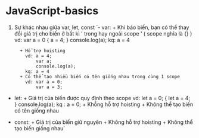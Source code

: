 # JavaScript-basics
1. Sự khác nhau giữa var, let, const 
  `- var: 
        + Khi báo biến, bạn có thể thay đổi giá trị cho biến ở bất kì ' trong hay ngoài scope ' ( scope nghĩa là {} )
           vd: var a = 0 
               {
                 a = 4;
               }
               console.log(a);
           kq: a = 4
           
         + Hỗ trợ hoisting
           vd: a = 4;
               var a;
               console.log(a);
           kq: a = 4  
         + Có thể tạo nhiều biến có tên giống nhau trong cùng 1 scope
           vd: var a = 0;
               var a = 3;
  - let: + Giá trị của biến được quy định theo scope
           vd: let a = 0;
               {
                let a = 4;
               }
               console.log(a);
           kq : a = 0;
         + Khỗng hỗ trợ hoisting
         + Không thể tạo biến có tên giống nhau
         
  - const: + Giá trị của biến giữ nguyên
           + Không hỗ trợ hoisting
           + Không thể tạo biến giống nhau`
